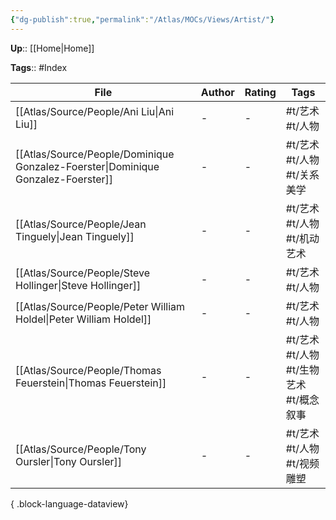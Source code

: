```yaml
---
{"dg-publish":true,"permalink":"/Atlas/MOCs/Views/Artist/"}
---
```



**Up**:: [[Home\|Home]]

**Tags**:: #Index

| File                                                                                | Author | Rating | Tags                        |
| ----------------------------------------------------------------------------------- | ------ | ------ | --------------------------- |
| [[Atlas/Source/People/Ani Liu\|Ani Liu]]                                         | _\-_   | \-     | #t/艺术 #t/人物                 |
| [[Atlas/Source/People/Dominique Gonzalez-Foerster\|Dominique Gonzalez-Foerster]] | _\-_   | \-     | #t/艺术 #t/人物 #t/关系美学         |
| [[Atlas/Source/People/Jean Tinguely\|Jean Tinguely]]                             | _\-_   | \-     | #t/艺术 #t/人物 #t/机动艺术         |
| [[Atlas/Source/People/Steve Hollinger\|Steve Hollinger]]                         | _\-_   | \-     | #t/艺术 #t/人物                 |
| [[Atlas/Source/People/Peter William Holdel\|Peter William Holdel]]               | _\-_   | \-     | #t/艺术 #t/人物                 |
| [[Atlas/Source/People/Thomas Feuerstein\|Thomas Feuerstein]]                     | _\-_   | \-     | #t/艺术 #t/人物 #t/生物艺术 #t/概念叙事 |
| [[Atlas/Source/People/Tony Oursler\|Tony Oursler]]                               | _\-_   | \-     | #t/艺术 #t/人物 #t/视频雕塑         |

{ .block-language-dataview}
